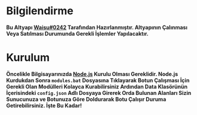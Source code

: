 # **Bilgilendirme**

**Bu Altyapı [Waisu#0242](https://discord.gg/rXn5nZr2Fw) Tarafından Hazırlanmıştır. Altyapının Çalınması Veya Satılması Durumunda Gerekli İşlemler Yapılacaktır.**

# **Kurulum**

**Öncelikle Bilgisayarınızda [Node.js](https://nodejs.org/en/) Kurulu Olması Gereklidir. Node.js Kurdukdan Sonra `modules.bat` Dosyasına Tıklayarak Botun Çalışması İçin Gerekli Olan Modülleri Kolayca Kurabilirsiniz Ardından Data Klasörünün İçerisindeki `config.json` Adlı Dosyaya Girerek Orda Bulunan Alanları Sizin Sunucunuza ve Botunuza Göre Doldurarak Botu Çalışır Duruma Getirebilirsiniz. İşte Bu Kadar!**
